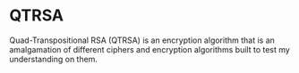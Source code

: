 # QTRSA
Quad-Transpositional RSA (QTRSA) is an encryption algorithm that is an amalgamation of different ciphers and encryption algorithms built to test my understanding on them.

